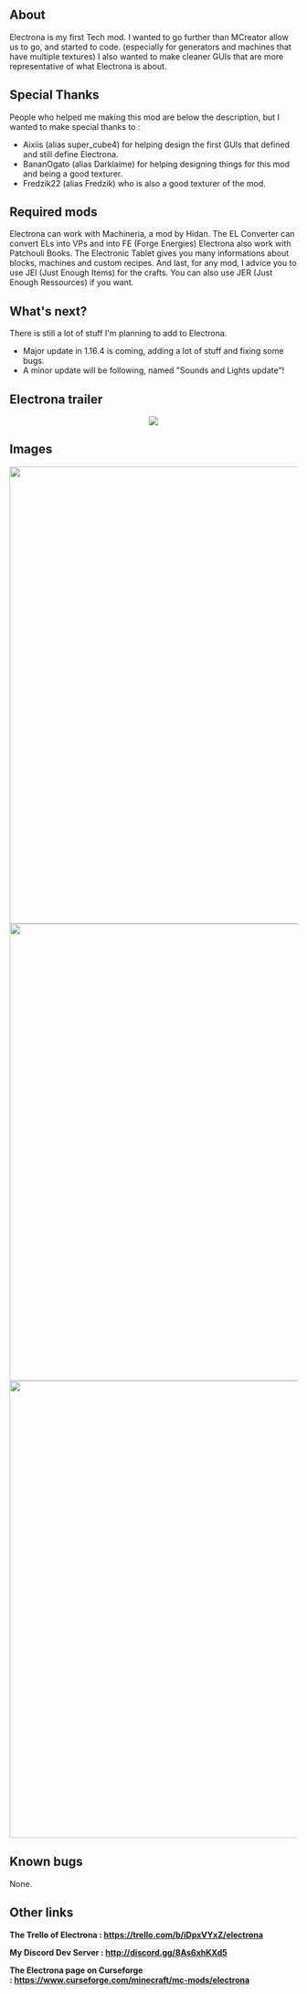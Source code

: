 ## About
Electrona is my first Tech mod. I wanted to go further than MCreator allow us to go, and started to code. (especially for generators and machines that have multiple textures)
I also wanted to make cleaner GUIs that are more representative of what Electrona is about.

## Special Thanks
People who helped me making this mod are below the description, but I wanted to make special thanks to :
- Aixiis (alias super_cube4) for helping design the first GUIs that defined and still define Electrona.
- BananOgato (alias Darklaime) for helping designing things for this mod and being a good texturer.
- Fredzik22 (alias Fredzik) who is also a good texturer of the mod.

## Required mods
Electrona can work with Machineria, a mod by Hidan. The EL Converter can convert ELs into VPs and into FE (Forge Energies)
Electrona also work with Patchouli Books. The Electronic Tablet gives you many informations about blocks, machines and custom recipes.
And last, for any mod, I advice you to use JEI (Just Enough Items) for the crafts. You can also use JER (Just Enough Ressources) if you want.

## What's next?
There is still a lot of stuff I'm planning to add to Electrona.
- Major update in 1.16.4 is coming, adding a lot of stuff and fixing some bugs.
- A minor update will be following, named "Sounds and Lights update"!

## Electrona trailer
<p align="center">
  <a href="https://www.youtube.com/watch?v=TfpxppyT15I" /><img src="https://i.imgur.com/xa9iWeH.jpg"></a>
</p>

## Images
<img align="center" width="800" src="https://www.zupimages.net/up/20/34/r6xo.png">
<img align="center" width="800" src="https://www.zupimages.net/up/20/34/5qls.png">
<img align="center" width="800" src="https://www.zupimages.net/up/20/34/9veq.png">

## Known bugs
None.

## Other links
**The Trello of Electrona : https://trello.com/b/iDpxVYxZ/electrona**

**My Discord Dev Server : http://discord.gg/8As6xhKXd5**

**The Electrona page on Curseforge : https://www.curseforge.com/minecraft/mc-mods/electrona**
